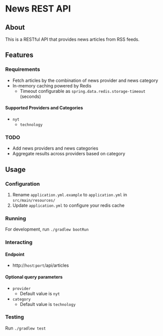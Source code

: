 # News REST API

## About

This is a RESTful API that provides news articles from RSS feeds.

## Features

### Requirements

- Fetch articles by the combination of news provider and news category
- In-memory caching powered by Redis
  - Timeout configurable as `spring.data.redis.storage-timeout` (seconds)

#### Supported Providers and Categories

- `nyt`
  - `technology`

### TODO

- Add news providers and news categories
- Aggregate results across providers based on category

## Usage

### Configuration

1. Rename `application.yml.example` to `application.yml` in `src/main/resources/`
2. Update `application.yml` to configure your redis cache

### Running

For development, run `./gradlew bootRun`

### Interacting

#### Endpoint

- http://`host`:`port`/api/articles

#### Optional query parameters

- `provider`
  - Default value is `nyt`
- `category`
  - Default value is `technology`

### Testing

Run `./gradlew test`
